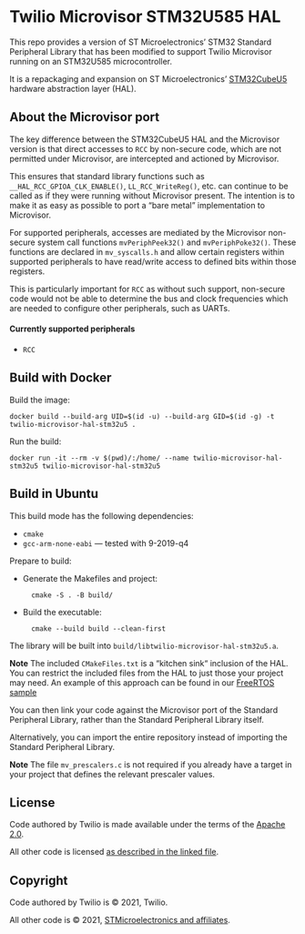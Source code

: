 # Twilio Microvisor STM32U585 HAL

This repo provides a version of ST Microelectronics’ STM32 Standard Peripheral Library that has been modified to support Twilio Microvisor running on an STM32U585 microcontroller.

It is a repackaging and expansion on ST Microelectronics’ [STM32CubeU5](https://github.com/STMicroelectronics/STM32CubeU5) hardware abstraction layer (HAL).

## About the Microvisor port

The key difference between the STM32CubeU5 HAL and the Microvisor version is that direct accesses to `RCC` by non-secure code, which are not permitted under Microvisor, are intercepted and actioned by Microvisor.

This ensures that standard library functions such as `__HAL_RCC_GPIOA_CLK_ENABLE()`, `LL_RCC_WriteReg()`, etc. can continue to be called as if they were running without Microvisor present. The intention is to make it as easy as possible to port a “bare metal” implementation to Microvisor.

For supported peripherals, accesses are mediated by the Microvisor non-secure system call functions `mvPeriphPeek32()` and `mvPeriphPoke32()`. These functions are declared in `mv_syscalls.h` and allow certain registers within supported peripherals to have read/write access to defined bits within those registers.

This is particularly important for `RCC` as without such support, non-secure code would not be able to determine the bus and clock frequencies which are needed to configure other peripherals, such as UARTs.

#### Currently supported peripherals

* `RCC`

## Build with Docker

Build the image:

```shell
docker build --build-arg UID=$(id -u) --build-arg GID=$(id -g) -t twilio-microvisor-hal-stm32u5 .
```

Run the build:

```shell
docker run -it --rm -v $(pwd)/:/home/ --name twilio-microvisor-hal-stm32u5 twilio-microvisor-hal-stm32u5
```

## Build in Ubuntu

This build mode has the following dependencies:

- `cmake`
- `gcc-arm-none-eabi` — tested with 9-2019-q4

Prepare to build:

- Generate the Makefiles and project:

        cmake -S . -B build/

- Build the executable:

        cmake --build build --clean-first

The library will be built into `build/libtwilio-microvisor-hal-stm32u5.a`.

**Note** The included `CMakeFiles.txt` is a “kitchen sink“ inclusion of the HAL. You can  restrict the included files from the HAL to just those your project may need. An example of this approach can be found in our [FreeRTOS sample](https://github.com/twilio/twilio-microvisor-freertos/)

You can then link your code against the Microvisor port of the Standard Peripheral Library, rather than the Standard Peripheral Library itself.

Alternatively, you can import the entire repository instead of importing the Standard Peripheral Library.

**Note** The file `mv_prescalers.c` is not required if you already have a target in your project that defines the relevant prescaler values.

## License

Code authored by Twilio is made available under the terms of the [Apache 2.0](LICENSE).

All other code is licensed [as described in the linked file](LICENSE-STM32CubeU5.md).

## Copyright

Code authored by Twilio is © 2021, Twilio.

All other code is © 2021, [STMicroelectronics and affiliates](LICENSE-STM32CubeU5.md).
